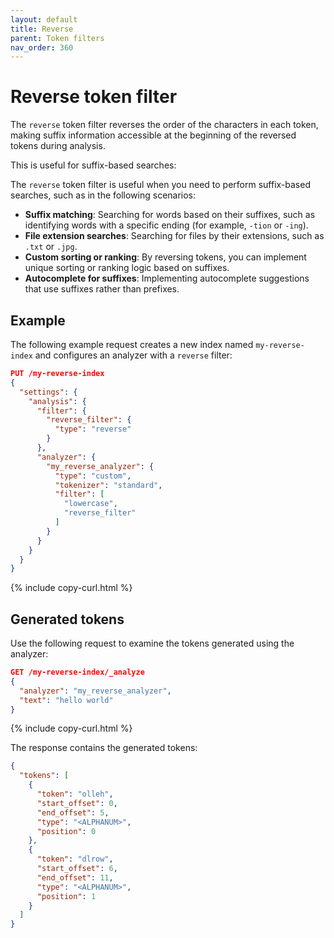 ```yaml
---
layout: default
title: Reverse
parent: Token filters
nav_order: 360
---
```


# Reverse token filter

The `reverse` token filter reverses the order of the characters in each token, making suffix information accessible at the beginning of the reversed tokens during analysis. 

This is useful for suffix-based searches:

The `reverse` token filter is useful when you need to perform suffix-based searches, such as in the following scenarios:  

- **Suffix matching**: Searching for words based on their suffixes, such as identifying words with a specific ending (for example, `-tion` or `-ing`).
- **File extension searches**: Searching for files by their extensions, such as `.txt` or `.jpg`.
- **Custom sorting or ranking**: By reversing tokens, you can implement unique sorting or ranking logic based on suffixes.  
- **Autocomplete for suffixes**: Implementing autocomplete suggestions that use suffixes rather than prefixes.  


## Example

The following example request creates a new index named `my-reverse-index` and configures an analyzer with a `reverse` filter:

```json
PUT /my-reverse-index
{
  "settings": {
    "analysis": {
      "filter": {
        "reverse_filter": {
          "type": "reverse"
        }
      },
      "analyzer": {
        "my_reverse_analyzer": {
          "type": "custom",
          "tokenizer": "standard",
          "filter": [
            "lowercase",
            "reverse_filter"
          ]
        }
      }
    }
  }
}
```
{% include copy-curl.html %}

## Generated tokens

Use the following request to examine the tokens generated using the analyzer:

```json
GET /my-reverse-index/_analyze
{
  "analyzer": "my_reverse_analyzer",
  "text": "hello world"
}
```
{% include copy-curl.html %}

The response contains the generated tokens:

```json
{
  "tokens": [
    {
      "token": "olleh",
      "start_offset": 0,
      "end_offset": 5,
      "type": "<ALPHANUM>",
      "position": 0
    },
    {
      "token": "dlrow",
      "start_offset": 6,
      "end_offset": 11,
      "type": "<ALPHANUM>",
      "position": 1
    }
  ]
}
```